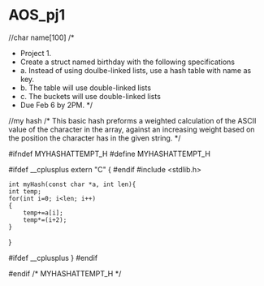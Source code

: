 # AOS_pj1
//char name[100]
/*
* Project 1.
* Create a struct named birthday with the following specifications
* a. Instead of using doulbe-linked lists, use a hash table with name as key.
* b. The table will use double-linked lists
* c. The buckets will use double-linked lists
* Due Feb 6 by 2PM.
*/

//my hash
/* This basic hash preforms a weighted calculation of the ASCII value of the
     character in the array, against an increasing weight based on the position
     the character has in the given string. */

#ifndef MYHASHATTEMPT_H
#define MYHASHATTEMPT_H

#ifdef __cplusplus
extern "C" {
#endif
#include <stdlib.h>



    int myHash(const char *a, int len){
    int temp;
    for(int i=0; i<len; i++)
    {
        temp+=a[i];
        temp*=(i+2);
    }
}



#ifdef __cplusplus
}
#endif

#endif /* MYHASHATTEMPT_H */
